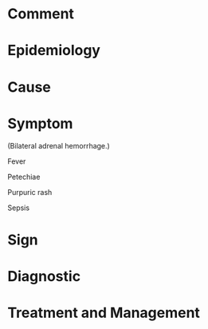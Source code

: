 # Comment

# Epidemiology

# Cause

# Symptom

(Bilateral adrenal hemorrhage.)

Fever

Petechiae

Purpuric rash

Sepsis

# Sign

# Diagnostic

# Treatment and Management
